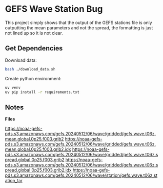 # GEFS Wave Station Bug

This project simply shows that the output of the GEFS stations file is only outputting the mean parameters and not the spread, the formatting is just not lined up so it is not clear. 

## Get Dependencies

Download data:

```bash
bash ./download_data.sh
```
Create python environment:

```bash
uv venv
uv pip install -r requirements.txt
```

## Notes

**Files**

https://noaa-gefs-pds.s3.amazonaws.com/gefs.20240512/06/wave/gridded/gefs.wave.t06z.mean.global.0p25.f003.grib2
https://noaa-gefs-pds.s3.amazonaws.com/gefs.20240512/06/wave/gridded/gefs.wave.t06z.mean.global.0p25.f003.grib2.idx
https://noaa-gefs-pds.s3.amazonaws.com/gefs.20240512/06/wave/gridded/gefs.wave.t06z.spread.global.0p25.f003.grib2
https://noaa-gefs-pds.s3.amazonaws.com/gefs.20240512/06/wave/gridded/gefs.wave.t06z.spread.global.0p25.f003.grib2.idx
https://noaa-gefs-pds.s3.amazonaws.com/gefs.20240512/06/wave/station/gefs.wave.t06z.station_tar